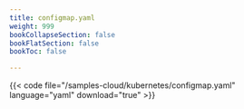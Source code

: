 ```yaml
---
title: configmap.yaml
weight: 999
bookCollapseSection: false
bookFlatSection: false
bookToc: false

---
```


{{< code file="/samples-cloud/kubernetes/configmap.yaml" language="yaml" download="true" >}}
